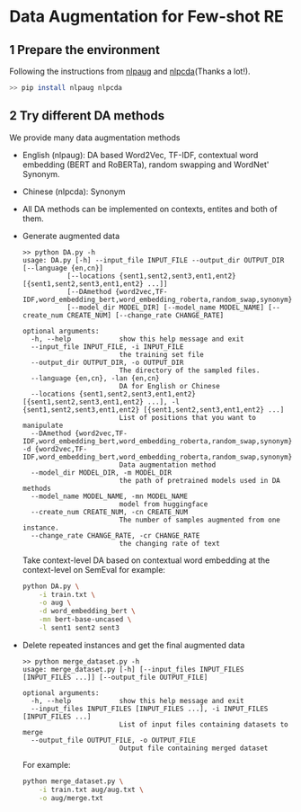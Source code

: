# Data Augmentation for Few-shot RE
## 1 Prepare the environment

Following the instructions from [nlpaug](https://github.com/makcedward/nlpaug#installation) and [nlpcda](https://github.com/425776024/nlpcda)(Thanks a lot!).

```bash
>> pip install nlpaug nlpcda
```


## 2 Try different DA methods
We provide many data augmentation methods
- English (nlpaug): DA based Word2Vec, TF-IDF, contextual word embedding (BERT and RoBERTa), random swapping and WordNet' Synonym.
- Chinese (nlpcda): Synonym
- All DA methods can be implemented on contexts, entites and both of them. 
- Generate augmented data
    
  ```shell
  >> python DA.py -h
  usage: DA.py [-h] --input_file INPUT_FILE --output_dir OUTPUT_DIR [--language {en,cn}]
             [--locations {sent1,sent2,sent3,ent1,ent2} [{sent1,sent2,sent3,ent1,ent2} ...]]
             [--DAmethod {word2vec,TF-IDF,word_embedding_bert,word_embedding_roberta,random_swap,synonym}]
             [--model_dir MODEL_DIR] [--model_name MODEL_NAME] [--create_num CREATE_NUM] [--change_rate CHANGE_RATE]

  optional arguments:
    -h, --help            show this help message and exit
    --input_file INPUT_FILE, -i INPUT_FILE
                          the training set file
    --output_dir OUTPUT_DIR, -o OUTPUT_DIR
                          The directory of the sampled files.
    --language {en,cn}, -lan {en,cn}
                          DA for English or Chinese
    --locations {sent1,sent2,sent3,ent1,ent2} [{sent1,sent2,sent3,ent1,ent2} ...], -l {sent1,sent2,sent3,ent1,ent2} [{sent1,sent2,sent3,ent1,ent2} ...]
                          List of positions that you want to manipulate
    --DAmethod {word2vec,TF-IDF,word_embedding_bert,word_embedding_roberta,random_swap,synonym}, -d {word2vec,TF-IDF,word_embedding_bert,word_embedding_roberta,random_swap,synonym}
                          Data augmentation method
    --model_dir MODEL_DIR, -m MODEL_DIR
                          the path of pretrained models used in DA methods
    --model_name MODEL_NAME, -mn MODEL_NAME
                          model from huggingface
    --create_num CREATE_NUM, -cn CREATE_NUM
                          The number of samples augmented from one instance.
    --change_rate CHANGE_RATE, -cr CHANGE_RATE
                          the changing rate of text
  ```

  Take context-level DA based on contextual word embedding at the context-level on SemEval for example:

  ```bash
  python DA.py \
      -i train.txt \
      -o aug \
      -d word_embedding_bert \
      -mn bert-base-uncased \
      -l sent1 sent2 sent3
  ```

- Delete repeated instances and get the final augmented data

  ```shell
  >> python merge_dataset.py -h
  usage: merge_dataset.py [-h] [--input_files INPUT_FILES [INPUT_FILES ...]] [--output_file OUTPUT_FILE]

  optional arguments:
    -h, --help            show this help message and exit
    --input_files INPUT_FILES [INPUT_FILES ...], -i INPUT_FILES [INPUT_FILES ...]
                          List of input files containing datasets to merge
    --output_file OUTPUT_FILE, -o OUTPUT_FILE
                          Output file containing merged dataset
  ```

  For example:

  ```bash
  python merge_dataset.py \
      -i train.txt aug/aug.txt \
      -o aug/merge.txt

